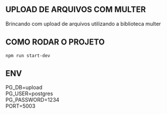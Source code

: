 ## UPLOAD DE ARQUIVOS COM MULTER

<p>Brincando com upload de arquivos utilizando a biblioteca multer</p>

## COMO RODAR O PROJETO

`npm run start-dev`

## ENV

<p>PG_DB=upload<br>
PG_USER=postgres<br>
PG_PASSWORD=1234<br>
PORT=5003<br></p>
